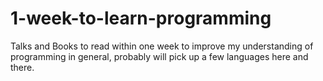 # 1-week-to-learn-programming
Talks and Books to read within one week to improve my understanding of programming in general, probably will pick up a few languages here and there.
